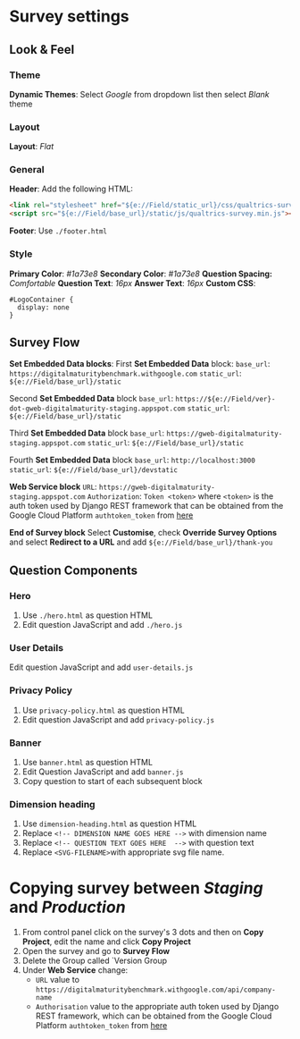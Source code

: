 # Survey settings
## Look & Feel
### Theme
**Dynamic Themes**: Select *Google* from dropdown list then select *Blank* theme

### Layout
**Layout**: *Flat*


### General
**Header**: Add the following HTML:
```html
<link rel="stylesheet" href="${e://Field/static_url}/css/qualtrics-survey.css" />
<script src="${e://Field/base_url}/static/js/qualtrics-survey.min.js"></script>`
```

**Footer**: Use `./footer.html`


### Style
**Primary Color**: *#1a73e8*
**Secondary Color**: *#1a73e8*
**Question Spacing:** *Comfortable*
**Question Text**: *16px*
**Answer Text**: *16px*
**Custom CSS**:
```
#LogoContainer {
  display: none
}
```


## Survey Flow
**Set Embedded Data blocks**:
First **Set Embedded Data** block:
`base_url`: `https://digitalmaturitybenchmark.withgoogle.com`
`static_url`: `${e://Field/base_url}/static`

Second **Set Embedded Data** block
`base_url`: `https://${e://Field/ver}-dot-gweb-digitalmaturity-staging.appspot.com`
`static_url`: `${e://Field/base_url}/static`

Third **Set Embedded Data** block
`base_url`: `https://gweb-digitalmaturity-staging.appspot.com`
`static_url`: `${e://Field/base_url}/static`

Fourth **Set Embedded Data** block
`base_url`: `http://localhost:3000`
`static_url`: `${e://Field/base_url}/devstatic`


**Web Service block**
`URL`: `https://gweb-digitalmaturity-staging.appspot.com`
`Authorization`: `Token <token>`
where `<token>` is the auth token used by Django REST framework that can be obtained from the Google Cloud Platform `authtoken_token` from [here](https://console.cloud.google.com/datastore/entities;kind=authtoken_token;ns=__$DEFAULT$__/query/kind?project=gweb-digitalmaturity)


**End of Survey block**
Select **Customise**, check **Override Survey Options** and select **Redirect to a URL** and add
`${e://Field/base_url}/thank-you`

## Question Components
### Hero
1. Use `./hero.html` as question HTML
1. Edit question JavaScript and add `./hero.js`

### User Details
Edit question JavaScript and add `user-details.js`


### Privacy Policy
1. Use `privacy-policy.html` as question HTML
1. Edit question JavaScript and add `privacy-policy.js`


### Banner
1. Use `banner.html` as question HTML
1. Edit Question JavaScript and add `banner.js`
1. Copy question to start of each subsequent block


### Dimension heading
1. Use `dimension-heading.html` as question HTML
1. Replace `<!-- DIMENSION NAME GOES HERE -->` with dimension name
1. Replace `<!-- QUESTION TEXT GOES HERE  -->` with question text
1. Replace `<SVG-FILENAME>`with appropriate svg file name.


# Copying survey between *Staging* and *Production*
1. From control panel click on the survey's 3 dots and then on **Copy Project**, edit the name and click **Copy Project**
1. Open the survey and go to **Survey Flow**
1. Delete the Group called `Version Group
1. Under **Web Service** change:
    * `URL` value to `https://digitalmaturitybenchmark.withgoogle.com/api/company-name`
    * `Authorisation` value to the appropriate auth token used by Django REST framework, which can be obtained from the Google Cloud Platform `authtoken_token` from [here](https://console.cloud.google.com/datastore/entities;kind=authtoken_token;ns=__$DEFAULT$__/query/kind?project=gweb-digitalmaturity)
